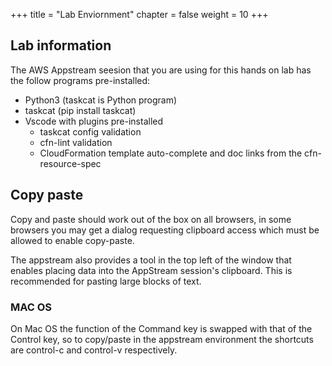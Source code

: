 +++
title = "Lab Enviornment"
chapter = false
weight = 10
+++


## Lab information 

The AWS Appstream seesion that you are using for this hands on lab has the follow programs pre-installed:

- Python3 (taskcat is Python program)
- taskcat (pip install taskcat)
- Vscode with plugins pre-installed 
  - taskcat config validation
  - cfn-lint validation
  - CloudFormation template auto-complete and doc links from the cfn-resource-spec

## Copy paste

Copy and paste should work out of the box on all browsers, in some browsers you may get 
a dialog requesting clipboard access which must be allowed to enable copy-paste.

The appstream also provides a tool in the top left of the window that enables placing 
data into the AppStream session's clipboard. This is recommended for pasting large 
blocks of text.

### MAC OS

On Mac OS the function of the Command key is swapped with that of the Control key, so
to copy/paste in the appstream environment the shortcuts are control-c and control-v 
respectively.